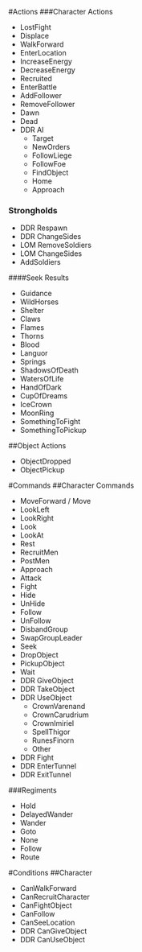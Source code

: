 #Actions
###Character Actions
- LostFight
- Displace
- WalkForward
- EnterLocation
- IncreaseEnergy
- DecreaseEnergy
- Recruited
- EnterBattle
- AddFollower
- RemoveFollower
- Dawn
- Dead 
- DDR AI
  - Target
  - NewOrders
  - FollowLiege
  - FollowFoe
  - FindObject
  - Home
  - Approach
### Strongholds
- DDR Respawn
- DDR ChangeSides
- LOM RemoveSoldiers
- LOM ChangeSides
- AddSoldiers

####Seek Results
- Guidance 
- WildHorses
- Shelter
- Claws
- Flames
- Thorns
- Blood
- Languor
- Springs
- ShadowsOfDeath
- WatersOfLife
- HandOfDark
- CupOfDreams
- IceCrown
- MoonRing
- SomethingToFight
- SomethingToPickup

##Object Actions

- ObjectDropped
- ObjectPickup

#Commands
##Character Commands
- MoveForward / Move
- LookLeft
- LookRight
- Look
- LookAt
- Rest
- RecruitMen
- PostMen
- Approach
- Attack
- Fight
- Hide
- UnHide
- Follow
- UnFollow
- DisbandGroup
- SwapGroupLeader
- Seek
- DropObject
- PickupObject
- Wait
- DDR GiveObject
- DDR TakeObject
- DDR UseObject
  - CrownVarenand
  - CrownCarudrium
  - CrownImiriel
  - SpellThigor
  - RunesFinorn
  - Other
- DDR Fight
- DDR EnterTunnel
- DDR ExitTunnel

###Regiments
- Hold
- DelayedWander
- Wander
- Goto
- None
- Follow
- Route

#Conditions
##Character
- CanWalkForward
- CanRecruitCharacter
- CanFightObject
- CanFollow
- CanSeeLocation
- DDR CanGiveObject
- DDR CanUseObject